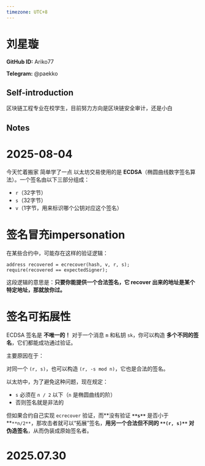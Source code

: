 ```yaml
---
timezone: UTC+8
---
```


# 刘星璇

**GitHub ID:** Ariko77

**Telegram:** @paekko

## Self-introduction

区块链工程专业在校学生，目前努力方向是区块链安全审计，还是小白

## Notes

<!-- Content_START -->
# 2025-08-04

今天忙着搬家 简单学了一点
以太坊交易使用的是 **ECDSA**（椭圆曲线数字签名算法）。一个签名由以下三部分组成：

+ `r`（32字节）
+ `s`（32字节）
+ `v`（1字节，用来标识哪个公钥对应这个签名）

# 签名冒充impersonation
在某些合约中，可能存在这样的验证逻辑：

```plain
address recovered = ecrecover(hash, v, r, s);
require(recovered == expectedSigner);
```

这段逻辑的意思是：**只要你能提供一个合法签名，它 recover 出来的地址是某个特定地址，那就放你过。**

# 签名可拓展性
ECDSA 签名是 **不唯一的！** 对于一个消息 `m` 和私钥 `sk`，你可以构造 **多个不同的签名**，它们都能成功通过验证。

主要原因在于：

对同一个 `(r, s)`，也可以构造 `(r, -s mod n)`，它也是合法的签名。

以太坊中，为了避免这种问题，现在规定：

+ `s` 必须在 `n / 2` 以下（`n` 是椭圆曲线的阶）
+ 否则签名就是非法的

但如果合约自己实现 `ecrecover` 验证，而**没有验证 **`**s**`** 是否小于 **`**n/2**`，那攻击者就可以“拓展”签名，**用另一个合法但不同的 **`**(r, s)**`** 对伪造签名**，从而伪装成原始签名者。


# 2025.07.30


<!-- Content_END -->
